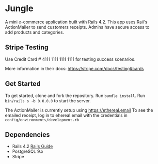 # Jungle

A mini e-commerce application built with Rails 4.2. This app uses Rail's ActionMailer to send customers receipts. Admins have secure access to add products and categories.

## Stripe Testing

Use Credit Card # 4111 1111 1111 1111 for testing success scenarios.

More information in their docs: <https://stripe.com/docs/testing#cards>

## Get Started

To get started, clone and fork the repository. Run `bundle install`.  Run `bin/rails s -b 0.0.0.0` to start the server. 

The ActionMailer is currently setup using <https://ethereal.email> To see the emailed receipt, log in to ehereal.email with the credentials in `config/environments/development.rb`

## Dependencies

* Rails 4.2 [Rails Guide](http://guides.rubyonrails.org/v4.2/)
* PostgreSQL 9.x
* Stripe
